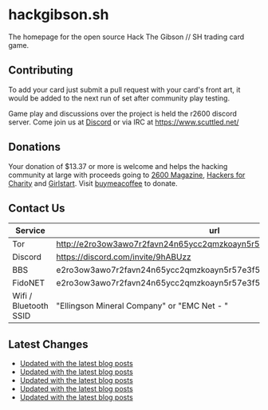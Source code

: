 # hackgibson.sh
The homepage for the open source Hack The Gibson // SH trading card game.


## Contributing

To add your card just submit a pull request with your card's front art, it would be added to the next run of set after community play testing.

Game play and discussions over the project is held the r2600 discord server. Come join us at [Discord](https://discord.com/invite/9hABUzz) or via IRC at https://www.scuttled.net/


## Donations

Your donation of $13.37 or more is welcome and helps the hacking community at large with proceeds going to [2600 Magazine](https://2600.com/), [Hackers for Charity](https://hackersforcharity.org) and [Girlstart](https://girlstart.org).  Visit [buymeacoffee](https://www.buymeacoffee.com/hackgibson.sh) to donate.


## Contact Us

Service | url
-|-
Tor | http://e2ro3ow3awo7r2favn24n65ycc2qmzkoayn5r57e3f56nvjwdcgg32ad.onion
Discord | https://discord.com/invite/9hABUzz
BBS | e2ro3ow3awo7r2favn24n65ycc2qmzkoayn5r57e3f56nvjwdcgg32ad.onion:23
FidoNET | e2ro3ow3awo7r2favn24n65ycc2qmzkoayn5r57e3f56nvjwdcgg32ad.onion:24554
Wifi / Bluetooth SSID | "Ellingson Mineral Company" or "EMC Net - <fidonet address>"

## Latest Changes
<!-- BLOG-POST-LIST:START -->
- [Updated with the latest blog posts](https://github.com/DFW2600/hackgibson.sh/commit/6ddaa4bf98367c4fedb9237414d4b254d5d2bf19)
- [Updated with the latest blog posts](https://github.com/DFW2600/hackgibson.sh/commit/c34e696690f82e34f5f5833b4eccc064963faf0d)
- [Updated with the latest blog posts](https://github.com/DFW2600/hackgibson.sh/commit/6cb6bafc981e13e8a28d3baece4e59471f11b2bf)
- [Updated with the latest blog posts](https://github.com/DFW2600/hackgibson.sh/commit/1f814d22b58675d738d7fbef840ef56fe8a73689)
- [Updated with the latest blog posts](https://github.com/DFW2600/hackgibson.sh/commit/7a3856c300997c6471c6866da93f29d18f989086)
<!-- BLOG-POST-LIST:END -->
